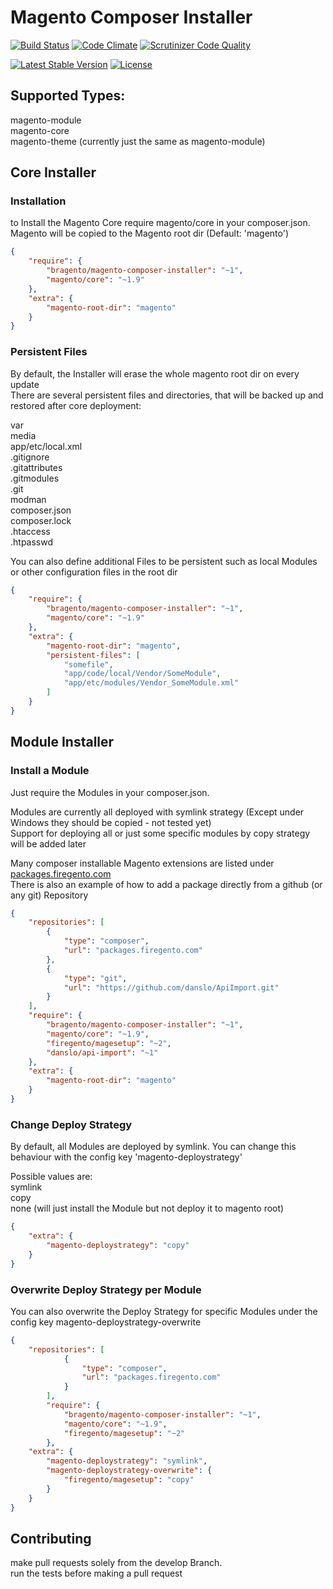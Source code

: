 # Magento Composer Installer

[![Build Status](https://travis-ci.org/bragento/bragento-composer-installer.svg?branch=develop)](https://travis-ci.org/bragento/bragento-composer-installer)
[![Code Climate](https://codeclimate.com/github/bragento/bragento-composer-installer.png)](https://codeclimate.com/github/bragento/bragento-composer-installer)
[![Scrutinizer Code Quality](https://scrutinizer-ci.com/g/bragento/bragento-composer-installer/badges/quality-score.png?b=develop)](https://scrutinizer-ci.com/g/bragento/bragento-composer-installer/?branch=develop)

[![Latest Stable Version](https://poser.pugx.org/bragento/magento-composer-installer/v/stable.svg)](https://packagist.org/packages/bragento/magento-composer-installer) [![License](https://poser.pugx.org/bragento/magento-composer-installer/license.svg)](https://packagist.org/packages/bragento/magento-composer-installer)



## Supported Types:

magento-module  
magento-core  
magento-theme (currently just the same as magento-module)  



## Core Installer

### Installation

to Install the Magento Core require magento/core in your composer.json.  
Magento will be copied to the Magento root dir (Default: 'magento')  

```json
{
    "require": {  
        "bragento/magento-composer-installer": "~1",  
        "magento/core": "~1.9"  
    },  
    "extra": {  
        "magento-root-dir": "magento"  
    }  
}
```

### Persistent Files

By default, the Installer will erase the whole magento root dir on every update  
There are several persistent files and directories, that will be backed up and restored after core deployment:  

var  
media  
app/etc/local.xml  
.gitignore  
.gitattributes  
.gitmodules  
.git  
modman  
composer.json  
composer.lock  
.htaccess  
.htpasswd  

You can also define additional Files to be persistent such as local Modules or other configuration files in the root dir

```json
{
    "require": {  
        "bragento/magento-composer-installer": "~1",  
        "magento/core": "~1.9"  
    },  
    "extra": {  
        "magento-root-dir": "magento",
        "persistent-files": [
            "somefile",
            "app/code/local/Vendor/SomeModule",
            "app/etc/modules/Vendor_SomeModule.xml"
        ]
    }  
}
```


## Module Installer

### Install a Module

Just require the Modules in your composer.json.

Modules are currently all deployed with symlink strategy (Except under Windows they should be copied - not tested yet)  
Support for deploying all or just some specific modules by copy strategy will be added later

Many composer installable Magento extensions are listed under <a href="http://packages.firegento.com">packages.firegento.com</a>  
There is also an example of how to add a package directly from a github (or any git) Repository

```json
{
    "repositories": [
        {
            "type": "composer",
            "url": "packages.firegento.com"
        },
        {
            "type": "git",
            "url": "https://github.com/danslo/ApiImport.git"
        }
    ],
    "require": {  
        "bragento/magento-composer-installer": "~1",  
        "magento/core": "~1.9",
        "firegento/magesetup": "~2",
        "danslo/api-import": "~1"
    },  
    "extra": {  
        "magento-root-dir": "magento"  
    }  
}
```

### Change Deploy Strategy

By default, all Modules are deployed by symlink. You can change this behaviour with the config key 'magento-deploystrategy'  

Possible values are:  
symlink  
copy  
none  (will just install the Module but not deploy it to magento root)

```json
{ 
    "extra": {  
        "magento-deploystrategy": "copy"  
    }  
}
```

### Overwrite Deploy Strategy per Module

You can also overwrite the Deploy Strategy for specific Modules under the config key magento-deploystrategy-overwrite  

```json
{ 
    "repositories": [
            {
                "type": "composer",
                "url": "packages.firegento.com"
            }
        ],
        "require": {  
            "bragento/magento-composer-installer": "~1",  
            "magento/core": "~1.9",
            "firegento/magesetup": "~2"
        },  
    "extra": {  
        "magento-deploystrategy": "symlink",
        "magento-deploystrategy-overwrite": {
            "firegento/magesetup": "copy"
        }
    }  
}
```

## Contributing

make pull requests solely from the develop Branch.  
run the tests before making a pull request
